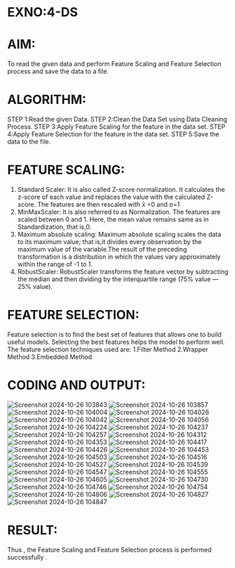 # EXNO:4-DS
# AIM:
To read the given data and perform Feature Scaling and Feature Selection process and save the
data to a file.

# ALGORITHM:
STEP 1:Read the given Data.
STEP 2:Clean the Data Set using Data Cleaning Process.
STEP 3:Apply Feature Scaling for the feature in the data set.
STEP 4:Apply Feature Selection for the feature in the data set.
STEP 5:Save the data to the file.

# FEATURE SCALING:
1. Standard Scaler: It is also called Z-score normalization. It calculates the z-score of each value and replaces the value with the calculated Z-score. The features are then rescaled with x̄ =0 and σ=1
2. MinMaxScaler: It is also referred to as Normalization. The features are scaled between 0 and 1. Here, the mean value remains same as in Standardization, that is,0.
3. Maximum absolute scaling: Maximum absolute scaling scales the data to its maximum value; that is,it divides every observation by the maximum value of the variable.The result of the preceding transformation is a distribution in which the values vary approximately within the range of -1 to 1.
4. RobustScaler: RobustScaler transforms the feature vector by subtracting the median and then dividing by the interquartile range (75% value — 25% value).

# FEATURE SELECTION:
Feature selection is to find the best set of features that allows one to build useful models. Selecting the best features helps the model to perform well.
The feature selection techniques used are:
1.Filter Method
2.Wrapper Method
3.Embedded Method

# CODING AND OUTPUT:
![Screenshot 2024-10-26 103843](https://github.com/user-attachments/assets/1881ac89-ef0e-40c4-b365-42100dc957bc)
![Screenshot 2024-10-26 103857](https://github.com/user-attachments/assets/00d991fb-c2cd-404b-b21c-1fe7411c17c6)
![Screenshot 2024-10-26 104004](https://github.com/user-attachments/assets/5f7e85ef-0309-44c1-b747-578240d7451b)
![Screenshot 2024-10-26 104026](https://github.com/user-attachments/assets/349fb0dd-3efe-446a-ac12-687b7e823ec9)
![Screenshot 2024-10-26 104042](https://github.com/user-attachments/assets/81d34b61-4256-43f2-9a54-dce6102db13b)
![Screenshot 2024-10-26 104056](https://github.com/user-attachments/assets/33ab1b68-bb97-4c70-88a3-53ec687cd2f2)
![Screenshot 2024-10-26 104224](https://github.com/user-attachments/assets/5fe9177f-74eb-4dc7-a7f7-d0e2e7d5461e)
![Screenshot 2024-10-26 104237](https://github.com/user-attachments/assets/a68d6a1c-625a-425d-a2f3-15aceb0d07e2)
![Screenshot 2024-10-26 104257](https://github.com/user-attachments/assets/6564098e-c995-49ae-878b-2ed654ee191e)
![Screenshot 2024-10-26 104312](https://github.com/user-attachments/assets/7d945263-266f-46c1-a19c-992a9bbf9260)
![Screenshot 2024-10-26 104353](https://github.com/user-attachments/assets/4fa95548-88c9-4f45-8eec-39696d53d26c)
![Screenshot 2024-10-26 104417](https://github.com/user-attachments/assets/3ae8d0db-479d-4086-af98-3a4eb2b3dd2c)
![Screenshot 2024-10-26 104426](https://github.com/user-attachments/assets/6f2d4a9c-9bc9-4948-9d62-14500450be9b)
![Screenshot 2024-10-26 104453](https://github.com/user-attachments/assets/e450217e-01f4-4581-ba5b-f72b540bff8e)
![Screenshot 2024-10-26 104503](https://github.com/user-attachments/assets/4c9a7a06-6fc5-4b6d-9944-35920d9c19bc)
![Screenshot 2024-10-26 104516](https://github.com/user-attachments/assets/e5603d05-7abf-4f19-af28-1ff132f18edd)
![Screenshot 2024-10-26 104527](https://github.com/user-attachments/assets/a9b07588-cb64-415f-bc21-82ac19289c7a)
![Screenshot 2024-10-26 104539](https://github.com/user-attachments/assets/1a15da17-0f2d-425e-9b65-8d56d61e2597)
![Screenshot 2024-10-26 104547](https://github.com/user-attachments/assets/91effd2c-6bef-416d-99a7-ae0d45ee4471)
![Screenshot 2024-10-26 104555](https://github.com/user-attachments/assets/57845790-b2da-4388-b0d4-a69b37c712ff)
![Screenshot 2024-10-26 104605](https://github.com/user-attachments/assets/0faf1fa5-eb51-4ce6-9d9a-70b86d497c65)
![Screenshot 2024-10-26 104730](https://github.com/user-attachments/assets/568262c7-bc40-46c1-8eb6-47acdad27095)
![Screenshot 2024-10-26 104746](https://github.com/user-attachments/assets/37c814b0-2421-4056-a23f-cde52730656b)
![Screenshot 2024-10-26 104754](https://github.com/user-attachments/assets/5307f917-719b-480a-a2f3-2f70f83404ad)
![Screenshot 2024-10-26 104806](https://github.com/user-attachments/assets/eb36bfc7-a8ff-4fd1-9605-4084cacd84d1)
![Screenshot 2024-10-26 104827](https://github.com/user-attachments/assets/0ba68163-a479-4b4e-9960-6bc71c87c841)
![Screenshot 2024-10-26 104847](https://github.com/user-attachments/assets/a65d5708-0b3d-446f-b442-f6e975e81539)

# RESULT:
Thus , the Feature Scaling and Feature Selection process is performed successfully .
